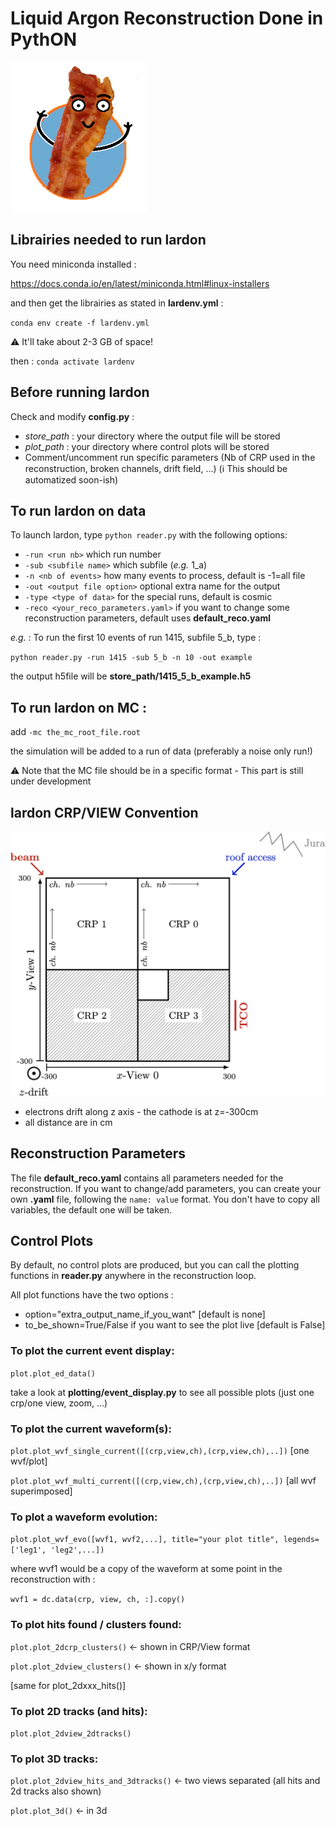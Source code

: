 # Liquid Argon Reconstruction Done in PythON
![Logo](figs/lardon_logo.png)


## Librairies needed to run lardon
You need miniconda installed :

https://docs.conda.io/en/latest/miniconda.html#linux-installers

and then get the librairies as stated in **lardenv.yml** :

`conda env create -f lardenv.yml`

 :warning: It'll take about 2-3 GB of space!

then : `conda activate lardenv`

## Before running lardon
Check and modify **config.py** :
* *store_path* : your directory where the output file will be stored
* *plot_path*  : your directory where control plots will be stored
* Comment/uncomment run specific parameters (Nb of CRP used in the reconstruction, broken channels, drift field, ...)
(:information_source: This should be automatized soon-ish)


## To run lardon on data
To launch lardon, type `python reader.py` with the following options:
* `-run <run nb>` which run number
* `-sub <subfile name>` which subfile (*e.g.* 1_a)
* `-n <nb of events>` how many events to process, default is -1=all file
* `-out <output file option>` optional extra name for the output
* `-type <type of data>` for the special runs, default is cosmic
* `-reco <your_reco_parameters.yaml>` if you want to change some reconstruction parameters, default uses **default_reco.yaml**

*e.g.* : To run the first 10 events of run 1415, subfile 5_b, type :

`python reader.py -run 1415 -sub 5_b -n 10 -out example`

the output h5file will be **store_path/1415_5_b_example.h5**

## To run lardon on MC : 
add `-mc the_mc_root_file.root`

the simulation will be added to a run of data (preferably a noise only run!)

:warning: Note that the MC file should be in a specific format - This part is still under development


## lardon CRP/VIEW Convention
![convention](figs/lardon_convention.png)

* electrons drift along z axis - the cathode is at z=-300cm
* all distance are in cm

## Reconstruction Parameters
The file **default_reco.yaml** contains all parameters needed for the reconstruction. If you want to change/add parameters, you can create your own **.yaml** file, following the `name: value` format. You don't have to copy all variables, the default one will be taken. 

## Control Plots
By default, no control plots are produced, but you can call the plotting functions in **reader.py** anywhere in the reconstruction loop.


All plot functions have the two options :
* option="extra_output_name_if_you_want" [default is none] 
* to_be_shown=True/False if you want to see the plot live [default is False]

### To plot the current event display:
`plot.plot_ed_data()`

take a look at **plotting/event_display.py** to see all possible plots (just one crp/one view, zoom, ...)

### To plot the current waveform(s):
`plot.plot_wvf_single_current([(crp,view,ch),(crp,view,ch),..])` [one wvf/plot]

`plot.plot_wvf_multi_current([(crp,view,ch),(crp,view,ch),..])` [all wvf superimposed]

### To plot a waveform evolution: 
`plot.plot_wvf_evo([wvf1, wvf2,...], title="your plot title", legends=['leg1', 'leg2',...])`

where wvf1 would be a copy of the waveform at some point in the reconstruction with :

`wvf1 = dc.data(crp, view, ch, :].copy()`

### To plot hits found / clusters found:
`plot.plot_2dcrp_clusters()` <- shown in CRP/View format

`plot.plot_2dview_clusters()` <- shown in x/y format

[same for plot_2dxxx_hits()]

### To plot 2D tracks (and hits):
`plot.plot_2dview_2dtracks()` 

### To plot 3D tracks:
`plot.plot_2dview_hits_and_3dtracks()` <- two views separated (all hits and 2d tracks also shown)

`plot.plot_3d()` <- in 3d 

